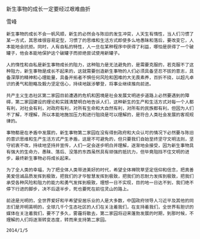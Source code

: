 新生事物的成长一定要经过艰难曲折

雪峰


    新生事物的成长不会一帆风顺，新生的必然会与陈旧的发生冲突，人天生有惰性，当人们习惯了某一方式，其思维很容易定型，习惯了的思维和生活方式即使多么地愚昧和落后，要改变它，人本能地会抗拒。同时，人有自私的特性，人一旦在某种程序中获得了利益，哪怕是获得了一个破罐子，他会本能地保护这个破罐子而拒绝尝试使用新罐子。

    人的惰性和自私是新生事物成长的阻力，这种阻力是无法避免的，是需要克服的，若克服不了这种阻力，新生事物是成长不起来的，这就需要创造新生事物的人们必须具备坚忍不拔的意志，具备深厚的精神和心理能量，具备开拓者不惧任何风险和困难的大无畏素养，百折不挠，以超凡卓识的勇气和胆略及毅力坚定信心，持续地跋涉攀登，将事业继续推向前进。

    共产主义生态社区第二家园目前遭遇的危机和困境是社会发展文明进步道路上必然要遇到的障碍，第二家园建设的理论和实践清楚明白地告诉人们，这种新生的生产和生活方式对每一个人都有利，对社会有利，对政府有利，对所有生命和大自然有利，对所有的民族都有利，但因为人们不了解，不理解，所以本能地施加压力和进行阻挠是可以理解的，是符合人类社会发展的客观规律的。

    事物都是在矛盾中发展的，新生事物第二家园在没有得到政府和大众认可的情况下必然要与陈旧的意识思维和生产生活方式产生矛盾，这是不可避免的，但只要我们自始至终坚守文明法则，坚守初衷不改，持续地坚持并宣传，人们一定会逐步明白并理解，逐渐地会接受，因为新生事物具有强大的生命力，愚昧、落后、没落的东西虽然具有顽强的抵抗力，但毕竟阻挡不住文明的进步，最终新生事物必将成长起来。

    为了全人类的幸福，为了把全体人类带进美好的时代，希望全体禅院草坚定信仰和信念，把真善美爱信诚品质发挥到极致，把我们的才华智慧发挥到极致，把我们的忍耐力发挥到极致，把我们承受各种风险和阻力的能力和勇气发挥到极致，理想一日不实现，目的地一日达不到，我们绝不停下行进的脚步，决不后退半步，死也要死在前往灵山的路上。

    前途是光明的，全世界爱好和平希望安居乐业的人是大多数，中国政府领导人习近平及其他的同志们是开明英明的，全球几千个生态社区的人们在关注着我们，在支持着我们，全世界有胆识的媒体在关注着我们，要不了多久，雾霾将散去，第二家园将迎来蓬勃发展的时期，到那时候，不理解的人们将逐渐转变态度，转而来支持第二家园。

    2014/1/5



